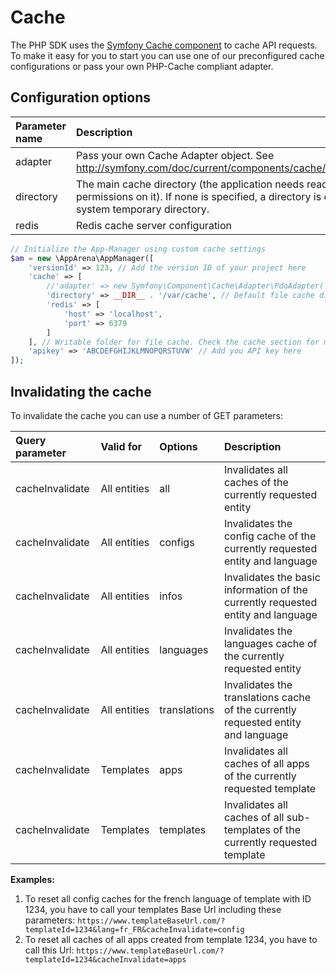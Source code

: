# Cache

The PHP SDK uses the
[Symfony Cache component](http://symfony.com/doc/current/components/cache.html)
to cache API requests. To make it easy for you to start you can use one
of our preconfigured cache configurations or pass your own PHP-Cache
compliant adapter.

## Configuration options

| Parameter name | Description                                                                                                                                                        |
|:---------------|:-------------------------------------------------------------------------------------------------------------------------------------------------------------------|
| adapter        | Pass your own Cache Adapter object. See http://symfony.com/doc/current/components/cache/cache_pools.html                                                           |
| directory      | The main cache directory (the application needs read-write permissions on it). If none is specified, a directory is created inside the system temporary directory. |
| redis          | Redis cache server configuration                                                                                                                                   |


```php
// Initialize the App-Manager using custom cache settings
$am = new \AppArena\AppManager([
    'versionId' => 123, // Add the version ID of your project here
    'cache' => [
        //'adapter' => new Symfony\Component\Cache\Adapter\PdoAdapter('yourdsn'),
        'directory' => __DIR__ . '/var/cache', // Default file cache directory
        'redis' => [
            'host' => 'localhost',
            'port' => 6379
        ]
    ], // Writable folder for file cache. Check the cache section for more options
    'apikey' => 'ABCDEFGHIJKLMNOPQRSTUVW' // Add you API key here
]);
```

## Invalidating the cache

To invalidate the cache you can use a number of GET parameters:

| Query parameter | Valid for    | Options      | Description                                                                       |
|:----------------|:-------------|:-------------|:----------------------------------------------------------------------------------|
| cacheInvalidate | All entities | all          | Invalidates all caches of the currently requested entity                          |
| cacheInvalidate | All entities | configs       | Invalidates the config cache of the currently requested entity and language       |
| cacheInvalidate | All entities | infos        | Invalidates the basic information of the currently requested entity and language  |
| cacheInvalidate | All entities | languages    | Invalidates the languages cache of the currently requested entity                 |
| cacheInvalidate | All entities | translations | Invalidates the translations cache of the currently requested entity and language |
| cacheInvalidate | Templates    | apps         | Invalidates all caches of all apps of the currently requested template            |
| cacheInvalidate | Templates    | templates    | Invalidates all caches of all sub-templates of the currently requested template   |

**Examples:**

1. To reset all config caches for the french language of template with ID
1234, you have to call your templates Base Url including these
parameters:
`https://www.templateBaseUrl.com/?templateId=1234&lang=fr_FR&cacheInvalidate=config`
2. To reset all caches of all apps created from template 1234, you have
   to call this Url:
   `https://www.templateBaseUrl.com/?templateId=1234&cacheInvalidate=apps`